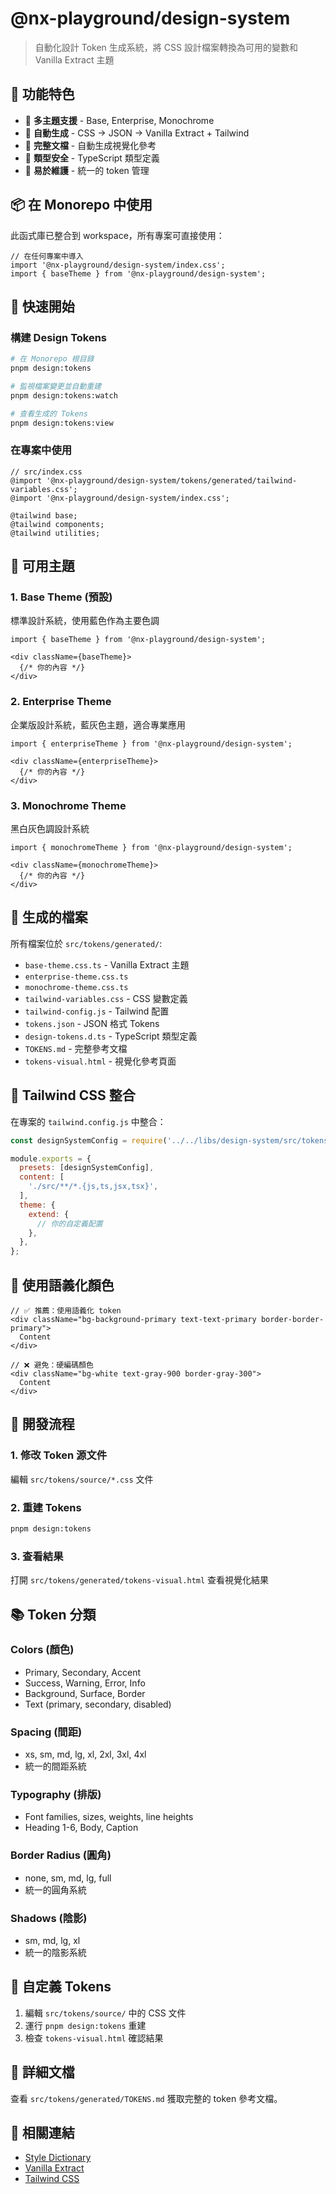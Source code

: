 # @nx-playground/design-system

> 自動化設計 Token 生成系統，將 CSS 設計檔案轉換為可用的變數和 Vanilla Extract 主題

## 🎯 功能特色

- 🎨 **多主題支援** - Base, Enterprise, Monochrome
- 🔄 **自動生成** - CSS → JSON → Vanilla Extract + Tailwind
- 📝 **完整文檔** - 自動生成視覺化參考
- 🎯 **類型安全** - TypeScript 類型定義
- 🔧 **易於維護** - 統一的 token 管理

## 📦 在 Monorepo 中使用

此函式庫已整合到 workspace，所有專案可直接使用：

```tsx
// 在任何專案中導入
import '@nx-playground/design-system/index.css';
import { baseTheme } from '@nx-playground/design-system';
```

## 🚀 快速開始

### 構建 Design Tokens

```bash
# 在 Monorepo 根目錄
pnpm design:tokens

# 監視檔案變更並自動重建
pnpm design:tokens:watch

# 查看生成的 Tokens
pnpm design:tokens:view
```

### 在專案中使用

```tsx
// src/index.css
@import '@nx-playground/design-system/tokens/generated/tailwind-variables.css';
@import '@nx-playground/design-system/index.css';

@tailwind base;
@tailwind components;
@tailwind utilities;
```

## 🎨 可用主題

### 1. Base Theme (預設)
標準設計系統，使用藍色作為主要色調

```tsx
import { baseTheme } from '@nx-playground/design-system';

<div className={baseTheme}>
  {/* 你的內容 */}
</div>
```

### 2. Enterprise Theme
企業版設計系統，藍灰色主題，適合專業應用

```tsx
import { enterpriseTheme } from '@nx-playground/design-system';

<div className={enterpriseTheme}>
  {/* 你的內容 */}
</div>
```

### 3. Monochrome Theme
黑白灰色調設計系統

```tsx
import { monochromeTheme } from '@nx-playground/design-system';

<div className={monochromeTheme}>
  {/* 你的內容 */}
</div>
```

## 📝 生成的檔案

所有檔案位於 `src/tokens/generated/`:

- `base-theme.css.ts` - Vanilla Extract 主題
- `enterprise-theme.css.ts`
- `monochrome-theme.css.ts`
- `tailwind-variables.css` - CSS 變數定義
- `tailwind-config.js` - Tailwind 配置
- `tokens.json` - JSON 格式 Tokens
- `design-tokens.d.ts` - TypeScript 類型定義
- `TOKENS.md` - 完整參考文檔
- `tokens-visual.html` - 視覺化參考頁面

## 🔧 Tailwind CSS 整合

在專案的 `tailwind.config.js` 中整合：

```javascript
const designSystemConfig = require('../../libs/design-system/src/tokens/generated/tailwind-config.js');

module.exports = {
  presets: [designSystemConfig],
  content: [
    './src/**/*.{js,ts,jsx,tsx}',
  ],
  theme: {
    extend: {
      // 你的自定義配置
    },
  },
};
```

## 🎨 使用語義化顏色

```tsx
// ✅ 推薦：使用語義化 token
<div className="bg-background-primary text-text-primary border-border-primary">
  Content
</div>

// ❌ 避免：硬編碼顏色
<div className="bg-white text-gray-900 border-gray-300">
  Content
</div>
```

## 🔄 開發流程

### 1. 修改 Token 源文件

編輯 `src/tokens/source/*.css` 文件

### 2. 重建 Tokens

```bash
pnpm design:tokens
```

### 3. 查看結果

打開 `src/tokens/generated/tokens-visual.html` 查看視覺化結果

## 📚 Token 分類

### Colors (顏色)
- Primary, Secondary, Accent
- Success, Warning, Error, Info
- Background, Surface, Border
- Text (primary, secondary, disabled)

### Spacing (間距)
- xs, sm, md, lg, xl, 2xl, 3xl, 4xl
- 統一的間距系統

### Typography (排版)
- Font families, sizes, weights, line heights
- Heading 1-6, Body, Caption

### Border Radius (圓角)
- none, sm, md, lg, full
- 統一的圓角系統

### Shadows (陰影)
- sm, md, lg, xl
- 統一的陰影系統

## 🔧 自定義 Tokens

1. 編輯 `src/tokens/source/` 中的 CSS 文件
2. 運行 `pnpm design:tokens` 重建
3. 檢查 `tokens-visual.html` 確認結果

## 📖 詳細文檔

查看 `src/tokens/generated/TOKENS.md` 獲取完整的 token 參考文檔。

## 🔗 相關連結

- [Style Dictionary](https://amzn.github.io/style-dictionary)
- [Vanilla Extract](https://vanilla-extract.style)
- [Tailwind CSS](https://tailwindcss.com)